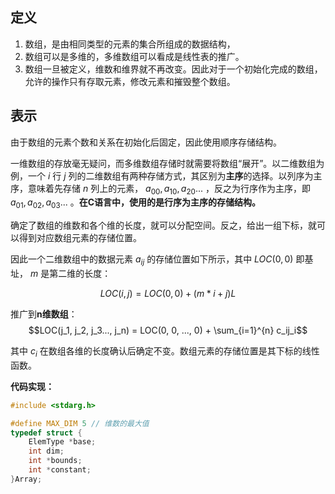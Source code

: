 ## 定义
1. 数组，是由相同类型的元素的集合所组成的数据结构，
2. 数组可以是多维的，多维数组可以看成是线性表的推广。
3. 数组一旦被定义，维数和维界就不再改变。因此对于一个初始化完成的数组，允许的操作只有存取元素，修改元素和摧毁整个数组。


## 表示
由于数组的元素个数和关系在初始化后固定，因此使用顺序存储结构。 

一维数组的存放毫无疑问，而多维数组存储时就需要将数组“展开”。以二维数组为例，一个 $i$ 行 $j$ 列的二维数组有两种存储方式，其区别为**主序**的选择。以列序为主序，意味着先存储 $n$ 列上的元素， $a_{00}, a_{10}, a_{20}...$ ，反之为行序作为主序，即 $a_{01}, a_{02}, a_{03}...$ 。**在C语言中，使用的是行序为主序的存储结构。**


确定了数组的维数和各个维的长度，就可以分配空间。反之，给出一组下标，就可以得到对应数组元素的存储位置。

因此一个二维数组中的数据元素 $a_{ij}$ 的存储位置如下所示，其中 $LOC(0,0)$ 即基址，  $m$ 是第二维的长度：

$$LOC(i, j) = LOC(0, 0) + (m * i + j) L$$

推广到**n维数组**：
$$LOC(j_1, j_2, j_3..., j_n) = LOC(0, 0, ..., 0) + \sum_{i=1}^{n} c_ij_i$$

其中 $c_i$ 在数组各维的长度确认后确定不变。数组元素的存储位置是其下标的线性函数。


**代码实现：**
```c
#include <stdarg.h>

#define MAX_DIM 5 // 维数的最大值
typedef struct {
    ElemType *base;
    int dim;
    int *bounds;
    int *constant;
}Array;
```